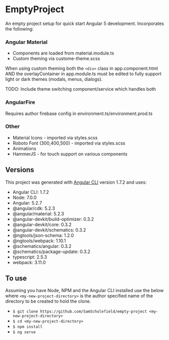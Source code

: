 # EmptyProject

An empty project setup for quick start Angular 5 development. Incorporates the following:

### Angular Material
* Components are loaded from material.module.ts
* Custom theming via custome-theme.scss

When using custom theming both the `<div>` class in app.component.html AND the overlayContainer in app.module.ts must be edited to fully support light or dark themes (modals, menus, dialogs). 

TODO: Include theme switching component/service which handles both

### AngularFire
Requires author firebase config in environment.ts/environment.prod.ts

### Other
* Material Icons - imported via styles.scss
* Roboto Font (300,400,500) - imported via styles.scss
* Animations
* HammerJS -  for touch support on various components

## Versions

This project was generated with [Angular CLI](https://github.com/angular/angular-cli) version 1.7.2 and uses:

* Angular CLI: 1.7.2
* Node: 7.0.0
* Angular: 5.2.7
* @angular/cdk: 5.2.3
* @angular/material: 5.2.3
* @angular-devkit/build-optimizer: 0.3.2
* @angular-devkit/core: 0.3.2
* @angular-devkit/schematics: 0.3.2
* @ngtools/json-schema: 1.2.0
* @ngtools/webpack: 1.10.1
* @schematics/angular: 0.3.2
* @schematics/package-update: 0.3.2
* typescript: 2.5.3
* webpack: 3.11.0

## To use

Assuming you have Node, NPM and the Angular CLI installed use the below where `<my-new-project-directory>` is the author specified name of the directory to be created to hold the clone.

* `$ git clone https://github.com/SamScholefield/empty-project <my-new-project-directory>` 
* `$ cd <my-new-project-directory>`
* `$ npm install`
* `$ ng serve`


